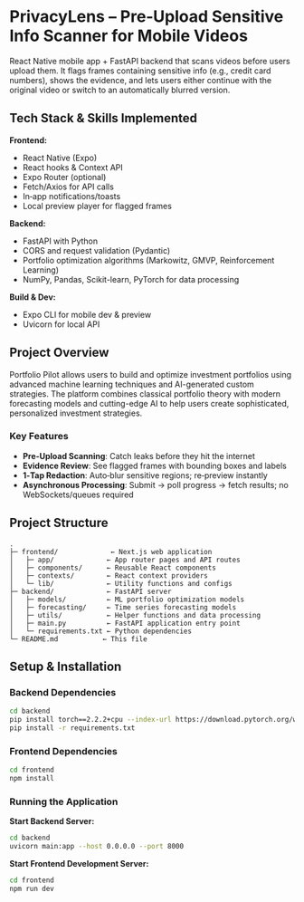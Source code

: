 # PrivacyLens – Pre‑Upload Sensitive Info Scanner for Mobile Videos

React Native mobile app + FastAPI backend that scans videos before users upload them. It flags frames containing sensitive info (e.g., credit card numbers), shows the evidence, and lets users either continue with the original video or switch to an automatically blurred version.

## Tech Stack & Skills Implemented

**Frontend:**
- React Native (Expo)
- React hooks & Context API
- Expo Router (optional)
- Fetch/Axios for API calls
- In‑app notifications/toasts
- Local preview player for flagged frames

**Backend:**
- FastAPI with Python
- CORS and request validation (Pydantic)
- Portfolio optimization algorithms (Markowitz, GMVP, Reinforcement Learning)
- NumPy, Pandas, Scikit-learn, PyTorch for data processing

**Build & Dev:**
- Expo CLI for mobile dev & preview
- Uvicorn for local API

## Project Overview

Portfolio Pilot allows users to build and optimize investment portfolios using advanced machine learning techniques and AI-generated custom strategies. The platform combines classical portfolio theory with modern forecasting models and cutting-edge AI to help users create sophisticated, personalized investment strategies.

### Key Features

- **Pre‑Upload Scanning**: Catch leaks before they hit the internet
- **Evidence Review**: See flagged frames with bounding boxes and labels
- **1‑Tap Redaction**: Auto‑blur sensitive regions; re‑preview instantly
- **Asynchronous Processing**: Submit → poll progress → fetch results; no WebSockets/queues required
  
## Project Structure

```
.
├─ frontend/             ← Next.js web application
│   ├─ app/             ← App router pages and API routes
│   ├─ components/      ← Reusable React components
│   ├─ contexts/        ← React context providers
│   └─ lib/             ← Utility functions and configs
├─ backend/             ← FastAPI server
│   ├─ models/          ← ML portfolio optimization models
│   ├─ forecasting/     ← Time series forecasting models
│   ├─ utils/           ← Helper functions and data processing
│   ├─ main.py          ← FastAPI application entry point
│   └─ requirements.txt ← Python dependencies
└─ README.md           ← This file
```

## Setup & Installation

### Backend Dependencies
```bash
cd backend
pip install torch==2.2.2+cpu --index-url https://download.pytorch.org/whl/cpu
pip install -r requirements.txt
```

### Frontend Dependencies
```bash
cd frontend
npm install
```

### Running the Application

**Start Backend Server:**
```bash
cd backend
uvicorn main:app --host 0.0.0.0 --port 8000
```

**Start Frontend Development Server:**
```bash
cd frontend
npm run dev
```

